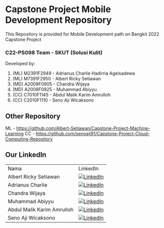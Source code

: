 # Capstone Project Mobile Development Repository

This Repository is provided for Mobile Development path on Bangkit 2022 Capstone Project

 ### C22-PS098 Team - SKUT (Solusi Kulit)

Developed by:
1. (ML) M2391F2949 - Adrianus Charlie Hadirria Agelsadewa
2. (ML) M7391F2950 - Albert Ricky Setiawan
3. (MD) A2009F0905 - Chandra Wijaya
4. (MD) A2009F0925 - Muhammad Abiyyu
5. (CC) C7010F1145 - Abdul Malik Karim Amrulloh
6. (CC) C2010F1110 - Seno Aji Wicaksono

## Other Repository

ML - https://github.com/Albert-Setiawan/Capstone-Project-Machine-Learning
CC - https://github.com/senoaji91/Capstone-Project-Cloud-Computing-Repository

## Our LinkedIn

|     |     |
| --- | --- |
| Nama | LinkedIn |
| Albert Ricky Setiawan        | [![LinkedIn](https://img.shields.io/badge/LinkedIn-0077B5?style=for-the-badge&logo=linkedin&logoColor=white)](https://www.linkedin.com/in/albert-ricky-setiawan-440a92138) |
| Adrianus Charlie | [![LinkedIn](https://img.shields.io/badge/LinkedIn-0077B5?style=for-the-badge&logo=linkedin&logoColor=white)](https://www.linkedin.com/in/adrianus-charlie-5b181a1b5) |
| Chandra Wijaya | [![LinkedIn](https://img.shields.io/badge/LinkedIn-0077B5?style=for-the-badge&logo=linkedin&logoColor=white)](https://www.linkedin.com/in/chandra-wijaya-931a721bb/) |
| Muhammad Abiyyu | [![LinkedIn](https://img.shields.io/badge/LinkedIn-0077B5?style=for-the-badge&logo=linkedin&logoColor=white)](https://www.linkedin.com/in/muhammad-abiyyu/) |
| Abdul Malik Karim Amrulloh | [![LinkedIn](https://img.shields.io/badge/LinkedIn-0077B5?style=for-the-badge&logo=linkedin&logoColor=white)](https://www.linkedin.com/in/abdul-malik-karim-amrulloh-982946201/) |
| Seno Aji Wicaksono | [![LinkedIn](https://img.shields.io/badge/LinkedIn-0077B5?style=for-the-badge&logo=linkedin&logoColor=white)](https://www.linkedin.com/in/seno-aji-w-046011137/) |

<br/>
